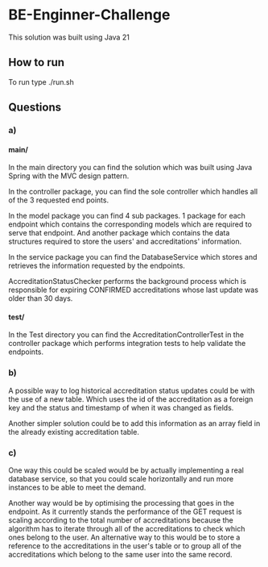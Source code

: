 # BE-Enginner-Challenge

This solution was built using Java 21

## How to run 
To run type ./run.sh

## Questions

### a)

#### main/
In the main directory you can find the solution which was built using Java Spring with the MVC design pattern.

In the controller package, you can find the sole controller which handles all of the 3 requested end points.

In the model package you can find 4 sub packages.
1 package for each endpoint which contains the corresponding models which are required to serve that endpoint.
And another package which contains the data structures required to store the users' and accreditations' information.

In the service package you can find the DatabaseService which stores and retrieves the information requested by the endpoints.

AccreditationStatusChecker performs the background process which is responsible for expiring CONFIRMED accreditations whose last update was older than 30 days.

#### test/

In the Test directory you can find the AccreditationControllerTest in the controller package which performs integration tests to help validate the endpoints.

### b)
A possible way to log historical accreditation status updates could be with the use of a new table. Which uses the id of the accreditation as a foreign key and the status and timestamp of when it was changed as fields.

Another simpler solution could be to add this information as an array field in the already existing accreditation table.

### c)
One way this could be scaled would be by actually implementing a real database service, so that you could scale horizontally and run more instances to be able to meet the demand.

Another way would be by optimising the processing that goes in the endpoint. As it currently stands the performance of the GET request is scaling according to the total number of accreditations because the algorithm has to iterate through all of the accreditations to check which ones belong to the user. An alternative way to this would be to store a reference to the accreditations in the user's table or to group all of the accreditations which belong to the same user into the same record.








 

